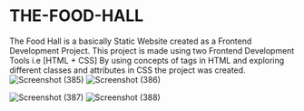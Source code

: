 # THE-FOOD-HALL
The Food Hall is a basically Static Website created as a Frontend Development Project.
This project is made using two Frontend Development Tools i.e [HTML + CSS]
By using concepts of tags in HTML and exploring different classes and attributes in CSS the project was created.
![Screenshot (385)](https://user-images.githubusercontent.com/93311613/179545397-279b79fb-d308-4994-8c43-f3433f9eaab7.png)
![Screenshot (386)](https://user-images.githubusercontent.com/93311613/179546003-f2b4c553-8988-4c7c-bcdf-47789b9f389c.png)

![Screenshot (387)](https://user-images.githubusercontent.com/93311613/179545648-7e2f373f-5698-40d0-9440-cc5908078ab2.png)
![Screenshot (388)](https://user-images.githubusercontent.com/93311613/179545696-2c69654b-8b26-4a74-8c63-ae1eb3af372e.png)




